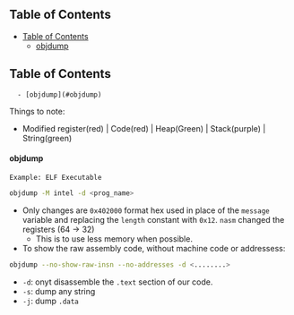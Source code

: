 ## Table of Contents

  - [Table of Contents](#Table\of\Contents)
      - [objdump](#objdump)

## Table of Contents

      - [objdump](#objdump)

Things to note:
- Modified register(red) | Code(red) | Heap(Green) | Stack(purple) | String(green)


#### objdump
	Example: ELF Executable

```bash
objdump -M intel -d <prog_name>
```

- Only changes are `0x402000` format hex used in place of the `message` variable and replacing the `length` constant with `0x12`. `nasm` changed the registers (64 -> 32)
	- This is to use less memory when possible.
- To show the raw assembly code, without machine code or addressess:
```bash
objdump --no-show-raw-insn --no-addresses -d <........>
```
- `-d`: onyt disassemble the `.text` section of our code. 
- `-s`: dump any string
- `-j`: dump `.data`


